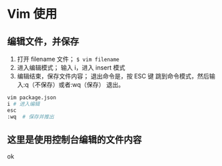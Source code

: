 # Vim 使用

## 编辑文件，并保存

1. 打开 filename 文件；
   `$ vim filename`
2. 进入编辑模式；
   输入 i，进入 insert 模式
3. 编辑结束，保存文件内容；
   退出命令是，按 ESC 键 跳到命令模式，然后输入:q（不保存）或者:wq（保存） 退出。

```bash
vim package.json
i # 进入编辑
esc
:wq  # 保存并推出
```

## 这里是使用控制台编辑的文件内容

ok
